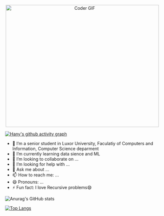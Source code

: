 <p align="center">

  <img src="https://media.giphy.com/media/SWoSkN6DxTszqIKEqv/giphy.gif" alt="Coder GIF" width="500" height="400">
  
</p>

[![Hany's github activity graph](https://activity-graph.herokuapp.com/graph?username=Ereh11&theme=xcode)](https://git.io/Ereh11)


- 🔭 I’m a senior student in Luxor University, Faculatiy of Computers and Information, Computer Science deparment
- 🌱 I’m currently learning data sience and ML
- 👯 I’m looking to collaborate on ...
- 🤔 I’m looking for help with ...
- 💬 Ask me about ...
- 📫 How to reach me: ...
- 😄 Pronouns: ...
- ⚡ Fun fact: I love Recursive problems😄
<p align="center">
  
![Anurag's GitHub stats](https://github-readme-stats.vercel.app/api?username=Ereh11&show_icons=true&theme=synthwave)
  
[![Top Langs](https://github-readme-stats.vercel.app/api/top-langs/?username=Ereh11&layout=compact&theme=outrun)](https://github.com/anuraghazra/github-readme-stats)
  
 </p> 
